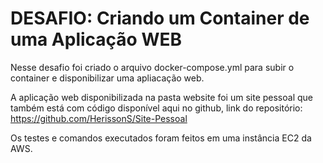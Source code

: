 # DESAFIO: Criando um Container de uma Aplicação WEB

Nesse desafio foi criado o arquivo docker-compose.yml para subir o container e disponibilizar uma apliacação web.

A aplicação web disponibilizada na pasta website foi um site pessoal que também está com código disponível aqui no github, link do repositório: https://github.com/HerissonS/Site-Pessoal

Os testes e comandos executados foram feitos em uma instância EC2 da AWS.